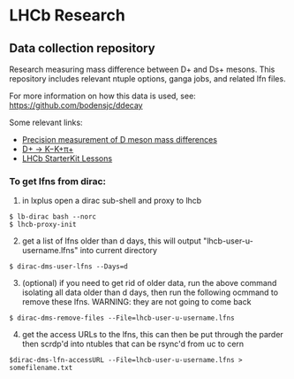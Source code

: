 # LHCb Research
## Data collection repository
Research measuring mass difference between D+ and Ds+ mesons. This repository includes relevant ntuple options, ganga jobs, and related lfn files. 

For more information on how this data is used, see: https://github.com/bodensjc/ddecay


Some relevant links: 
 * [Precision measurement of D meson mass differences](https://arxiv.org/pdf/1304.6865.pdf "d meson mass differences")
 * [D+ → K−K+π+](https://arxiv.org/pdf/hep-ex/0501075.pdf "D -> KKpi")
 * [LHCb StarterKit Lessons](https://lhcb.github.io/starterkit-lessons/ "lhcb starterkit")




### To get lfns from dirac:
1. in lxplus open a dirac sub-shell and proxy to lhcb
```
$ lb-dirac bash --norc 
$ lhcb-proxy-init
```

2. get a list of lfns older than d days, this will output "lhcb-user-u-username.lfns" into current directory
```
$ dirac-dms-user-lfns --Days=d
```

3. (optional) if you need to get rid of older data, run the above command isolating all data older than d days, then run the following ocmmand to remove these lfns. WARNING: they are not going to come back
```
$ dirac-dms-remove-files --File=lhcb-user-u-username.lfns
```

4. get the access URLs to the lfns, this can then be put through the parder then scrdp'd into ntubles that can be rsync'd from uc to cern
```
$dirac-dms-lfn-accessURL --File=lhcb-user-u-username.lfns > somefilename.txt 
```

